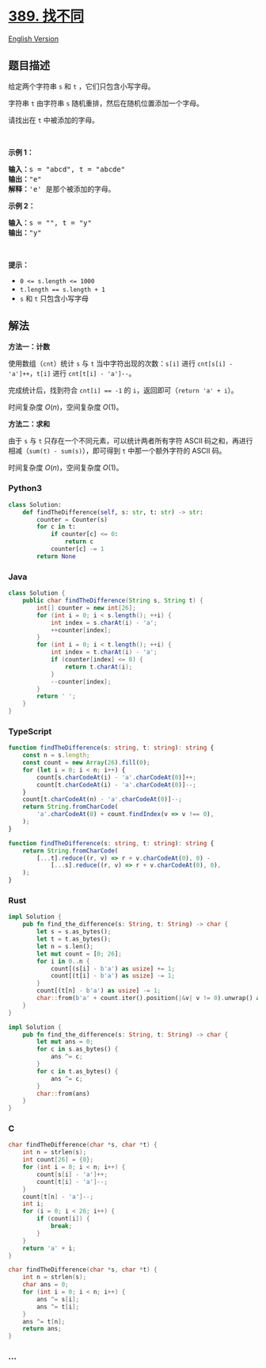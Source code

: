 # [389. 找不同](https://leetcode.cn/problems/find-the-difference)

[English Version](/solution/0300-0399/0389.Find%20the%20Difference/README_EN.md)

## 题目描述

<!-- 这里写题目描述 -->

<p>给定两个字符串 <code>s</code> 和 <code>t</code>&nbsp;，它们只包含小写字母。</p>

<p>字符串 <code>t</code>&nbsp;由字符串 <code>s</code> 随机重排，然后在随机位置添加一个字母。</p>

<p>请找出在 <code>t</code>&nbsp;中被添加的字母。</p>

<p>&nbsp;</p>

<p><strong>示例 1：</strong></p>

<pre>
<strong>输入：</strong>s = "abcd", t = "abcde"
<strong>输出：</strong>"e"
<strong>解释：</strong>'e' 是那个被添加的字母。
</pre>

<p><strong>示例 2：</strong></p>

<pre>
<strong>输入：</strong>s = "", t = "y"
<strong>输出：</strong>"y"
</pre>

<p>&nbsp;</p>

<p><strong>提示：</strong></p>

<ul>
	<li><code>0 &lt;= s.length &lt;= 1000</code></li>
	<li><code>t.length == s.length + 1</code></li>
	<li><code>s</code> 和 <code>t</code> 只包含小写字母</li>
</ul>

## 解法

<!-- 这里可写通用的实现逻辑 -->

**方法一：计数**

使用数组（`cnt`）统计 `s` 与 `t` 当中字符出现的次数：`s[i]` 进行 `cnt[s[i] - 'a']++`，`t[i]` 进行 `cnt[t[i] - 'a']--`。

完成统计后，找到符合 `cnt[i] == -1` 的 `i`，返回即可（`return 'a' + i`）。

时间复杂度 $O(n)$，空间复杂度 $O(1)$。

**方法二：求和**

由于 `s` 与 `t` 只存在一个不同元素，可以统计两者所有字符 ASCII 码之和，再进行相减（`sum(t) - sum(s)`），即可得到 `t` 中那一个额外字符的 ASCII 码。

时间复杂度 $O(n)$，空间复杂度 $O(1)$。

<!-- tabs:start -->

### **Python3**

<!-- 这里可写当前语言的特殊实现逻辑 -->

```python
class Solution:
    def findTheDifference(self, s: str, t: str) -> str:
        counter = Counter(s)
        for c in t:
            if counter[c] <= 0:
                return c
            counter[c] -= 1
        return None
```

### **Java**

<!-- 这里可写当前语言的特殊实现逻辑 -->

```java
class Solution {
    public char findTheDifference(String s, String t) {
        int[] counter = new int[26];
        for (int i = 0; i < s.length(); ++i) {
            int index = s.charAt(i) - 'a';
            ++counter[index];
        }
        for (int i = 0; i < t.length(); ++i) {
            int index = t.charAt(i) - 'a';
            if (counter[index] <= 0) {
                return t.charAt(i);
            }
            --counter[index];
        }
        return ' ';
    }
}
```

### **TypeScript**

```ts
function findTheDifference(s: string, t: string): string {
    const n = s.length;
    const count = new Array(26).fill(0);
    for (let i = 0; i < n; i++) {
        count[s.charCodeAt(i) - 'a'.charCodeAt(0)]++;
        count[t.charCodeAt(i) - 'a'.charCodeAt(0)]--;
    }
    count[t.charCodeAt(n) - 'a'.charCodeAt(0)]--;
    return String.fromCharCode(
        'a'.charCodeAt(0) + count.findIndex(v => v !== 0),
    );
}
```

```ts
function findTheDifference(s: string, t: string): string {
    return String.fromCharCode(
        [...t].reduce((r, v) => r + v.charCodeAt(0), 0) -
            [...s].reduce((r, v) => r + v.charCodeAt(0), 0),
    );
}
```

### **Rust**

```rust
impl Solution {
    pub fn find_the_difference(s: String, t: String) -> char {
        let s = s.as_bytes();
        let t = t.as_bytes();
        let n = s.len();
        let mut count = [0; 26];
        for i in 0..n {
            count[(s[i] - b'a') as usize] += 1;
            count[(t[i] - b'a') as usize] -= 1;
        }
        count[(t[n] - b'a') as usize] -= 1;
        char::from(b'a' + count.iter().position(|&v| v != 0).unwrap() as u8)
    }
}
```

```rust
impl Solution {
    pub fn find_the_difference(s: String, t: String) -> char {
        let mut ans = 0;
        for c in s.as_bytes() {
            ans ^= c;
        }
        for c in t.as_bytes() {
            ans ^= c;
        }
        char::from(ans)
    }
}
```

### **C**

```c
char findTheDifference(char *s, char *t) {
    int n = strlen(s);
    int count[26] = {0};
    for (int i = 0; i < n; i++) {
        count[s[i] - 'a']++;
        count[t[i] - 'a']--;
    }
    count[t[n] - 'a']--;
    int i;
    for (i = 0; i < 26; i++) {
        if (count[i]) {
            break;
        }
    }
    return 'a' + i;
}
```

```c
char findTheDifference(char *s, char *t) {
    int n = strlen(s);
    char ans = 0;
    for (int i = 0; i < n; i++) {
        ans ^= s[i];
        ans ^= t[i];
    }
    ans ^= t[n];
    return ans;
}
```

### **...**

```

```

<!-- tabs:end -->
